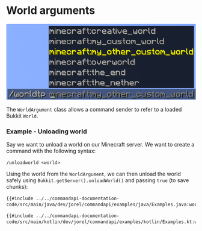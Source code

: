 # World arguments

![A picture of world arguments in action](./images/arguments/worldargument.png)

The `WorldArgument` class allows a command sender to refer to a loaded Bukkit `World`.

<div class="example">

### Example - Unloading world

Say we want to unload a world on our Minecraft server. We want to create a command with the following syntax:

```mccmd
/unloadworld <world>
```

Using the world from the `WorldArgument`, we can then unload the world safely using `Bukkit.getServer().unloadWorld()` and passing `true` (to save chunks):

<div class="multi-pre">

```java,Java
{{#include ../../commandapi-documentation-code/src/main/java/dev/jorel/commandapi/examples/java/Examples.java:worldarguments}}
```

```kotlin,Kotlin
{{#include ../../commandapi-documentation-code/src/main/kotlin/dev/jorel/commandapi/examples/kotlin/Examples.kt:worldarguments}}
```

</div>

</div>
